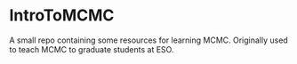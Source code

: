 # IntroToMCMC
A small repo containing some resources for learning MCMC. Originally used to teach MCMC to graduate students at ESO.
